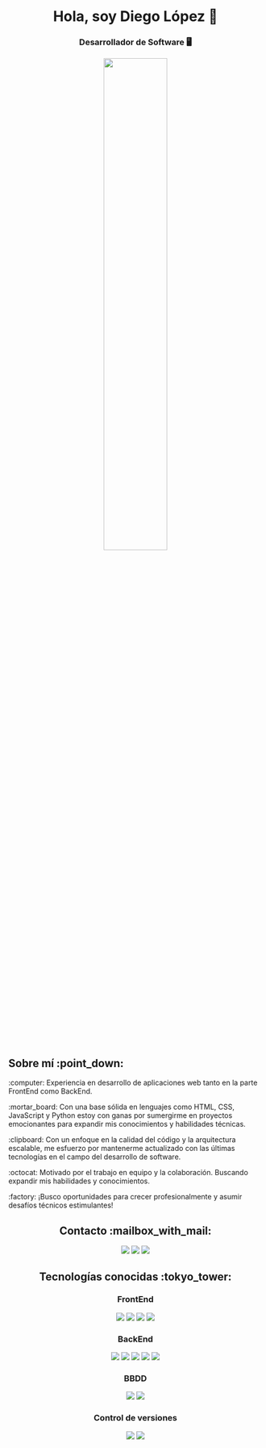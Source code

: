 <div align="center">
  <h1>Hola, soy Diego López 👋</h1>
  <h3>Desarrollador de Software 🖥️</h3>
  <img width="50%" height="50%" src="https://www.gruposicom.com/wp-content/uploads/2022/07/php-vigo.png">
</div>
<div>
  <h2>Sobre mí :point_down:</h2>
  <p>:computer: Experiencia en desarrollo de aplicaciones web tanto en la parte FrontEnd como BackEnd.</p>
  <p>:mortar_board: Con una base sólida en lenguajes como HTML, CSS, JavaScript y Python estoy con ganas por sumergirme en proyectos emocionantes para expandir mis conocimientos y habilidades técnicas.</p>
  <p>:clipboard: Con un enfoque en la calidad del código y la arquitectura escalable, me esfuerzo por mantenerme actualizado con las últimas tecnologías en el campo del desarrollo de software.</p>
  <p>:octocat: Motivado por el trabajo en equipo y la colaboración. Buscando expandir mis habilidades y conocimientos.</p>
  <p>:factory: ¡Busco oportunidades para crecer profesionalmente y asumir desafíos técnicos estimulantes!</p>
</div>

<div align="center">
  <h2>Contacto :mailbox_with_mail:</h2>
  <a href=mailto:["diego.teide@gmail.com"]><img src="https://img.shields.io/badge/Gmail-D14836?style=for-the-badge&logo=gmail&logoColor=white"></a>
  <a href="#"><img src="https://img.shields.io/badge/LinkedIn-0077B5?style=for-the-badge&logo=linkedin&logoColor=white"></a>
  <a href="#"><img src="https://img.shields.io/badge/GitHub-100000?style=for-the-badge&logo=github&logoColor=white"></a>
</div>

<div align="center">
  <h2>Tecnologías conocidas :tokyo_tower:</h2>
  
  <h3>FrontEnd</h3>
  <img src="https://skillicons.dev/icons?i=html">
  <img src="https://skillicons.dev/icons?i=css">
  <img src="https://skillicons.dev/icons?i=js">
  <img src="https://skillicons.dev/icons?i=react">
  
  <h3>BackEnd</h3>
  <img src="https://skillicons.dev/icons?i=python">
  <img src="https://skillicons.dev/icons?i=django">
  <img src="https://skillicons.dev/icons?i=fastapi">
  <img src="https://skillicons.dev/icons?i=nodejs">
  <img src="https://skillicons.dev/icons?i=express">

  <h3>BBDD</h3>
  <img src="https://skillicons.dev/icons?i=mysql">
  <img src="https://skillicons.dev/icons?i=mongo">

  <h3>Control de versiones</h3>
  <img src="https://skillicons.dev/icons?i=git">
  <img src="https://skillicons.dev/icons?i=github">
</div>

